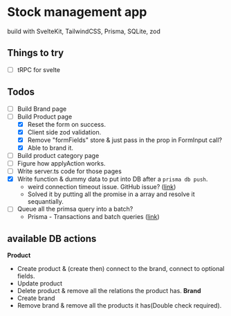 # Stock management app
build with SvelteKit, TailwindCSS, Prisma, SQLite, zod

## Things to try
- [ ] tRPC for svelte

## Todos
- [ ] Build Brand page
- [ ] Build Product page
  - [x] Reset the form on success.
  - [x] Client side zod validation.
  - [x] Remove "formFields" store & just pass in the prop in FormInput call?
  - [x] Able to brand it.
- [ ] Build product category page
- [ ] Figure how applyAction works.
- [ ] Write server.ts code for those pages
- [x] Write function & dummy data to put into DB after a `prisma db push`.
  - weird connection timeout issue. GitHub issue? ([link](https://github.com/prisma/prisma/issues/10306))
  - Solved it by putting all the promise in a array and resolve it sequantially.
- [ ] Queue all the primsa query into a batch?
  - Prisma - Transactions and batch queries ([link](https://www.prisma.io/docs/concepts/components/prisma-client/transactions#sequential-prisma-client-operations))

## available DB actions
**Product**
- Create product & (create then) connect to the brand, connect to optional fields.
- Update product
- Delete product & remove all the relations the product has.
**Brand**
- Create brand
- Remove brand & remove all the products it has(Double check required).